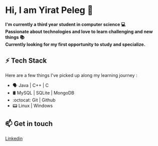 # Hi, I am Yirat Peleg  👋

**I'm currently a third year student in computer science :computer:\
Passionate about technologies and love to learn challenging and new things :books:\
Currently looking for my first opportunity to study and specialize.**

## ⚡ Tech Stack
Here are a few things I've picked up along my learning journey :
* 🗣 Java | C++ | C 
* 🛢️ MySQL | SQLite | MongoDB 
* :octocat: Git | Github 
* 📟 Linux | Windows

## 📫 Get in touch
[Linkedin](https://www.linkedin.com/in/yirat-peleg-6076991a0/) 











<!--
**yiratpeleg/yiratpeleg** is a ✨ _special_ ✨ repository because its `README.md` (this file) appears on your GitHub profile.

Here are some ideas to get you started:

- 🔭 I’m currently working on ...
- 🌱 I’m currently learning ...
- 👯 I’m looking to collaborate on ...
- 🤔 I’m looking for help with ...
- 💬 Ask me about ...
- 📫 How to reach me: ...
- 😄 Pronouns: ...
- ⚡ Fun fact: ...
-->
